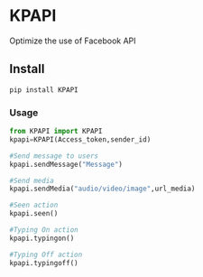 # KPAPI

Optimize the use of Facebook API

## Install
```shell
pip install KPAPI
```

### Usage

```python
from KPAPI import KPAPI
kpapi=KPAPI(Access_token,sender_id)

#Send message to users
kpapi.sendMessage("Message")

#Send media
kpapi.sendMedia("audio/video/image",url_media)

#Seen action
kpapi.seen()

#Typing On action
kpapi.typingon()

#Typing Off action
kpapi.typingoff()
```

